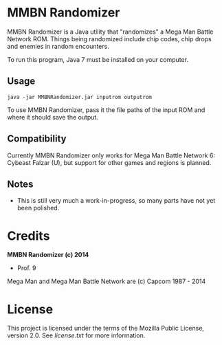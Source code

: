 MMBN Randomizer
===============
MMBN Randomizer is a Java utility that "randomizes" a Mega Man Battle Network ROM. Things being randomized include chip codes, chip drops and enemies in random encounters.

To run this program, Java 7 must be installed on your computer.

Usage
-----
```
java -jar MMBNRandomizer.jar inputrom outputrom
```

To use MMBN Randomizer, pass it the file paths of the input ROM and where it should save the output.

Compatibility
-------------
Currently MMBN Randomizer only works for Mega Man Battle Network 6: Cybeast Falzar (U), but support for other games and regions is planned.

Notes
-----
* This is still very much a work-in-progress, so many parts have not yet been polished.

Credits
=======
**MMBN Randomizer (c) 2014**

* Prof. 9

Mega Man and Mega Man Battle Network are (c) Capcom 1987 - 2014

License
=======
This project is licensed under the terms of the Mozilla Public License, version 2.0. See *license.txt* for more information.